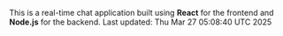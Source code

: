 This is a real-time chat application built using **React** for the frontend and **Node.js** for the backend.
Last updated: Thu Mar 27 05:08:40 UTC 2025
